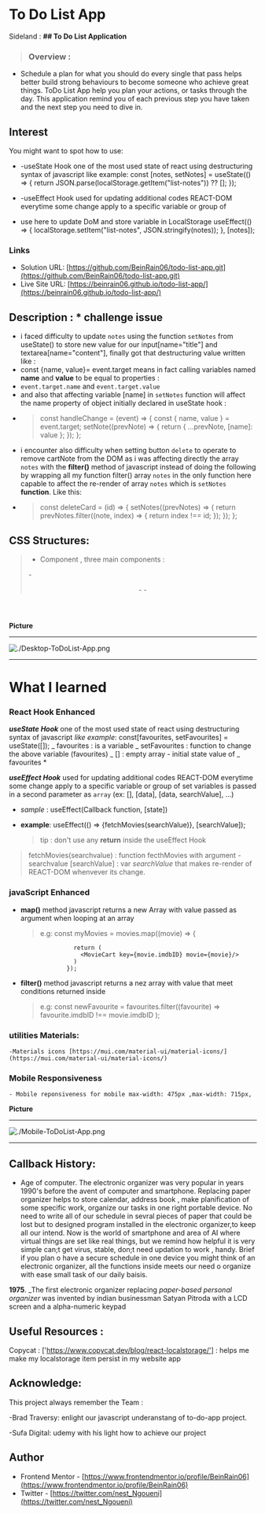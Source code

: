 # To Do List App

Sideland : **## To Do List Application**

> ### Overview :

- Schedule a plan for what you should do every single that pass helps better build strong behaviours to become someone who achieve great things. ToDo List App help you plan your actions, or tasks through the day. This application remind you of each previous step you have taken and the next step you need to dive in.

## Interest

You might want to spot how to use:

- -useState Hook one of the most used state of react using destructuring syntax of javascript
  like example:
  const [notes, setNotes] = useState(() => {
  return JSON.parse(localStorage.getItem("list-notes")) ?? [];
  });

- -useEffect Hook used for updating additional codes REACT-DOM everytime some change apply to a specific variable or group of
- use here to update DoM and store variable in LocalStorage
  useEffect(() => {
  localStorage.setItem("list-notes", JSON.stringify(notes));
  }, [notes]);

### Links

- Solution URL: [https://github.com/BeinRain06/todo-list-app.git](https://github.com/BeinRain06/todo-list-app.git)
- Live Site URL: [https://beinrain06.github.io/todo-list-app/](https://beinrain06.github.io/todo-list-app/)

## Description : \* challenge issue

- i faced difficulty to update `notes` using the function `setNotes` from useState() to store new value for our input[name="title"] and textarea[name="content"], finally got that destructuring value written like :
- const {name, value}= event.target means in fact calling variables named **name** and **value** to be equal to properties :
- `event.target.name` and `event.target.value`
- and also that affecting variable [name] in `setNotes` function will affect the name property of object initially declared in useState hook :
- > const handleChange = (event) => {
  > const { name, value } = event.target;
  > setNote((prevNote) => {
      return { ...prevNote, [name]: value };
  });
  };
- i encounter also difficulty when setting button `delete` to operate to remove cartNote from the DOM as i was affecting directly the array `notes` with the **filter()** method of javascript instead of doing the following by wrapping all my function filter() array `notes` in the only function here capable to affect the re-render of array `notes` which is `setNotes` **function**. Like this:
- > const deleteCard = (id) => {
  > setNotes((prevNotes) => {
      return prevNotes.filter((note, index) => {
        return index !== id;
      });
  });
  };

## CSS Structures:

> - <App/> Component , three main components :
>
> -<Header/> -<FormArea/> -<ListNotes/>

**Picture**

---

![./Desktop-ToDoList-App.png](./Desktop-ToDoList-App.png)

---

# What I learned

### React Hook Enhanced

**_useState Hook_** one of the most used state of react using destructuring syntax of javascript
_like example_: const[favourites, setFavourites] = useState([]);
_ favourites : is a variable
_ setFavourites : function to change the above variable (favourites)
_ [] : empty array - initial state value of _ favourites \*

>

**_useEffect Hook_** used for updating additional codes REACT-DOM everytime some change apply to a specific variable or group of set variables is passed in a second parameter as `array` (ex: [], [data], [data, searchValue], ...)

- _sample_ : useEffect(Callback function, [state])

* **example**: useEffect(() => {fetchMovies(searchValue)}, [searchValue]);

  > tip : don't use any **return** inside the useEffect Hook

> fetchMovies(searchvalue) : function fecthMovies with argument -searchvalue
> [searchValue] : var _searchValue_ that makes re-render of REACT-DOM whenvever its change.

### javaScript Enhanced

- **map()** method javascript returns a new Array with value passed as argument when looping at an array

  > e.g: const myMovies = movies.map((movie) => {

                     return (
                       <MovieCart key={movie.imdbID} movie={movie}/>
                     )
                   });

- **filter()** method javascript returns a nez array with value that meet conditions returned inside
  > e.g: const newFavourite = favourites.filter((favourite) => favourite.imdbID !== movie.imdbID );

### utilities Materials:

    -Materials icons [https://mui.com/material-ui/material-icons/](https://mui.com/material-ui/material-icons/)

### Mobile Responsiveness

    - Mobile reponsiveness for mobile max-width: 475px ,max-width: 715px,

**Picture**

---

![./Mobile-ToDoList-App.png](./Mobile-ToDoList-App.png)

---

## Callback History:

- Age of computer. The electronic organizer was very popular in years 1990's before the avent of computer and smartphone. Replacing paper organizer helps to store calendar, address book , make planification of some specific work, organize our tasks in one right portable device. No need to write all of our schedule in sevral pieces of paper that could be lost but to designed program installed in the electronic organizer,to keep all our intend.
  Now is the world of smartphone and area of AI where virtual things are set like real things, but we remind how helpful it is very simple can;t get virus, stable, don;t need updation to work , handy. Brief if you plan o have a secure schedule in one device you might think of an electronic organizer, all the functions inside meets our need o organize with ease small task of our daily baisis.

**1975**. \_The first electronic organizer replacing _paper-based personal organizer_ was invented
by indian businessman Satyan Pitroda
with a LCD screen and a alpha-numeric keypad

## Useful Resources :

Copycat : ['https://www.copycat.dev/blog/react-localstorage/'] : helps me make my localstorage item persist in my website app

## Acknowledge:

This project always remember the Team :

-Brad Traversy: enlight our javascript underanstang of to-do-app project.

-Sufa Digital: udemy with his light how to achieve our project

## Author

- Frontend Mentor - [https://www.frontendmentor.io/profile/BeinRain06](https://www.frontendmentor.io/profile/BeinRain06)
- Twitter - [https://twitter.com/nest_Ngoueni](https://twitter.com/nest_Ngoueni)
